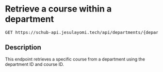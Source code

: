 # Retrieve a course within a department

<pre id='liveapi-code'>GET https://schub-api.jesulayomi.tech/api/departments/{department_id}/courses/{course_id}
</pre>

## Description
This endpoint retrieves a specific course from a department using the department ID and course ID.

